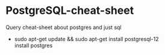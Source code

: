 # PostgreSQL-cheat-sheet
Query cheat-sheet about postgres and just sql

- sudo apt-get update && sudo apt-get install postgresql-12
<br> install postgres
